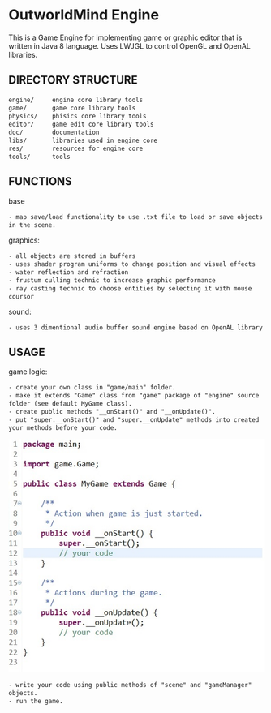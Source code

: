 # OutworldMind Engine
This is a Game Engine for implementing game or graphic editor that is written in Java 8 language. 
Uses LWJGL to control OpenGL and OpenAL libraries. 

DIRECTORY STRUCTURE
----------
```
engine/     engine core library tools
game/       game core library tools
physics/    phisics core library tools
editor/     game edit core library tools
doc/        documentation
libs/       libraries used in engine core
res/        resources for engine core
tools/      tools
```

FUNCTIONS
----------
base
```
- map save/load functionality to use .txt file to load or save objects in the scene.
```
graphics:
```
- all objects are stored in buffers
- uses shader program uniforms to change position and visual effects
- water reflection and refraction
- frustum culling technic to increase graphic performance
- ray casting technic to choose entities by selecting it with mouse coursor
```
sound:
```
- uses 3 dimentional audio buffer sound engine based on OpenAL library
```

USAGE
----------
game logic:
```
- create your own class in "game/main" folder.
- make it extends "Game" class from "game" package of "engine" source folder (see default MyGame class).
- create public methods "__onStart()" and "__onUpdate()".
- put "super.__onStart()" and "super.__onUpdate" methods into created your methods before your code.
```
![MyGame](https://github.com/homelleon/GameEngine/blob/master/resource/other/myGame.jpg "MyGame example")
```
- write your code using public methods of "scene" and "gameManager" objects.
- run the game.
```
